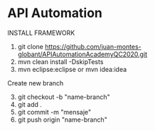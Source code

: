 # API Automation
  
INSTALL FRAMEWORK

1. git clone https://github.com/juan-montes-globant/APIAutomationAcademyQC2020.git
2. mvn clean install -DskipTests
3. mvn eclipse:eclipse or mvn idea:idea

Create new branch

3. git checkout -b "name-branch"
4. git add .
5. git commit -m "mensaje"
6. git push origin "name-branch"
